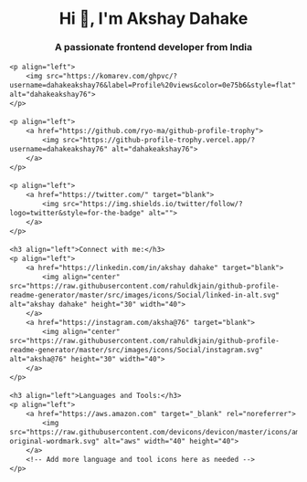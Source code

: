 <!DOCTYPE html>
<html lang="en">
<head>
    <meta charset="UTF-8">
    <meta name="viewport" content="width=device-width, initial-scale=1.0">
    <title>Your GitHub Profile</title>
</head>
<body>
    <h1 align="center">Hi 👋, I'm Akshay Dahake</h1>
    <h3 align="center">A passionate frontend developer from India</h3>

    <p align="left">
        <img src="https://komarev.com/ghpvc/?username=dahakeakshay76&label=Profile%20views&color=0e75b6&style=flat" alt="dahakeakshay76">
    </p>

    <p align="left">
        <a href="https://github.com/ryo-ma/github-profile-trophy">
            <img src="https://github-profile-trophy.vercel.app/?username=dahakeakshay76" alt="dahakeakshay76">
        </a>
    </p>

    <p align="left">
        <a href="https://twitter.com/" target="blank">
            <img src="https://img.shields.io/twitter/follow/?logo=twitter&style=for-the-badge" alt="">
        </a>
    </p>

    <h3 align="left">Connect with me:</h3>
    <p align="left">
        <a href="https://linkedin.com/in/akshay dahake" target="blank">
            <img align="center" src="https://raw.githubusercontent.com/rahuldkjain/github-profile-readme-generator/master/src/images/icons/Social/linked-in-alt.svg" alt="akshay dahake" height="30" width="40">
        </a>
        <a href="https://instagram.com/aksha@76" target="blank">
            <img align="center" src="https://raw.githubusercontent.com/rahuldkjain/github-profile-readme-generator/master/src/images/icons/Social/instagram.svg" alt="aksha@76" height="30" width="40">
        </a>
    </p>

    <h3 align="left">Languages and Tools:</h3>
    <p align="left">
        <a href="https://aws.amazon.com" target="_blank" rel="noreferrer">
            <img src="https://raw.githubusercontent.com/devicons/devicon/master/icons/amazonwebservices/amazonwebservices-original-wordmark.svg" alt="aws" width="40" height="40">
        </a>
        <!-- Add more language and tool icons here as needed -->
    </p>
</body>
</html>
